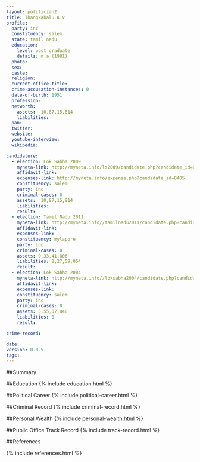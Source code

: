 ```yaml
---
layout: politician2
title: Thangkabalu K V
profile: 
  party: inc
  constituency: salem
  state: tamil nadu
  education: 
    level: post graduate
    details: m.a (1981)
  photo: 
  sex: 
  caste: 
  religion: 
  current-office-title: 
  crime-accusation-instances: 0
  date-of-birth: 1951
  profession: 
  networth: 
    assets:  10,87,15,814
    liabilities: 
  pan: 
  twitter: 
  website: 
  youtube-interview: 
  wikipedia: 

candidature: 
  - election: Lok Sabha 2009
    myneta-link: http://myneta.info/ls2009/candidate.php?candidate_id=8405
    affidavit-link: 
    expenses-link: http://myneta.info/expense.php?candidate_id=8405
    constituency: salem 
    party: inc
    criminal-cases: 0
    assets:  10,87,15,814
    liabilities: 
    result:  
  - election: Tamil Nadu 2011
    myneta-link: http://myneta.info//tamilnadu2011/candidate.php?candidate_id=740
    affidavit-link: 
    expenses-link: 
    constituency: mylapore 
    party: inc
    criminal-cases: 0
    assets: 9,33,41,806
    liabilities: 2,27,59,054
    result:  
  - election: Lok Sabha 2004
    myneta-link: http://myneta.info//loksabha2004/candidate.php?candidate_id=3667
    affidavit-link: 
    expenses-link: 
    constituency: salem 
    party: inc
    criminal-cases: 0
    assets: 5,55,07,848
    liabilities: 0
    result:  

crime-record: 

date: 
version: 0.0.5
tags: 
---
```

##Summary


##Education
{% include education.html %}


##Political Career
{% include political-career.html %}


##Criminal Record
{% include criminal-record.html %}


##Personal Wealth
{% include personal-wealth.html %}


##Public Office Track Record
{% include track-record.html %}


##References


{% include references.html %}